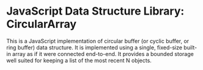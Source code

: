 # JavaScript Data Structure Library: CircularArray
This is a JavaScript implementation of circular buffer (or cyclic buffer, or ring buffer) data structure. 
It is implemented using a single, fixed-size built-in array as if it were connected end-to-end.
It provides a bounded storage well suited for keeping a list of the most recent N objects.


